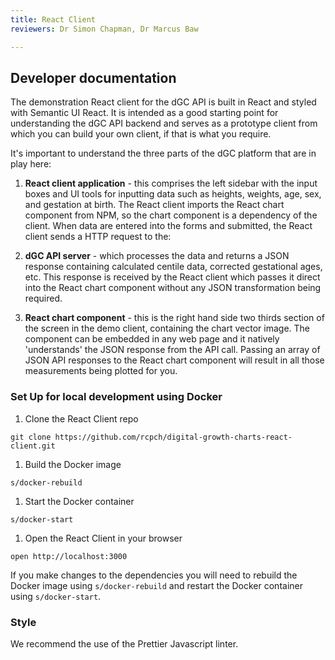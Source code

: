 ```yaml
---
title: React Client
reviewers: Dr Simon Chapman, Dr Marcus Baw

---
```


## Developer documentation

The demonstration React client for the dGC API is built in React and styled with Semantic UI React. It is intended as a good starting point for understanding the dGC API backend and serves as a prototype client from which you can build your own client, if that is what you require.

It's important to understand the three parts of the dGC platform that are in play here:

1. **React client application** - this comprises the left sidebar with the input boxes and UI tools for inputting data such as heights, weights, age, sex, and gestation at birth. The React client imports the React chart component from NPM, so the chart component is a dependency of the client. When data are entered into the forms and submitted, the React client sends a HTTP request to the:

1. **dGC API server** - which processes the data and returns a JSON response containing calculated centile data, corrected gestational ages, etc. This response is received by the React client which passes it direct into the React chart component without any JSON transformation being required.

1. **React chart component** - this is the right hand side two thirds section of the screen in the demo client, containing the chart vector image. The component can be embedded in any web page and it natively 'understands' the JSON response from the API call. Passing an array of JSON API responses to the React chart component will result in all those measurements being plotted for you.

### Set Up for local development using Docker

1. Clone the React Client repo
```console
git clone https://github.com/rcpch/digital-growth-charts-react-client.git
```

1. Build the Docker image
```console
s/docker-rebuild
```

1. Start the Docker container
```console
s/docker-start
```

1. Open the React Client in your browser
```console
open http://localhost:3000
```

If you make changes to the dependencies you will need to rebuild the Docker image using `s/docker-rebuild` and restart the Docker container using `s/docker-start`.



### Style

We recommend the use of the Prettier Javascript linter.
